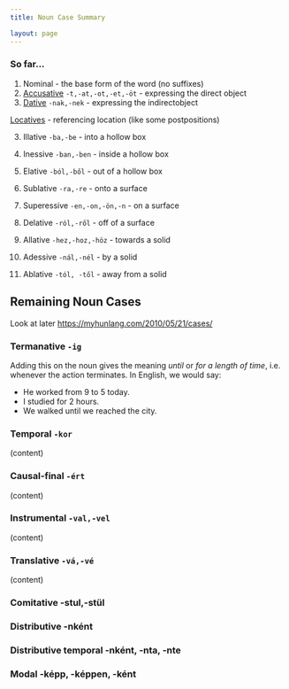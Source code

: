 ```yaml
---
title: Noun Case Summary

layout: page
---
```


### So far...

1. Nominal - the base form of the word (no suffixes)
2. [Accusative](https://magyartanulas.github.io/accusative_plurals/) `-t,-at,-ot,-et,-öt` - expressing the direct object
3. [Dative](https://magyartanulas.github.io/dative_possession/) `-nak,-nek` - expressing the indirectobject

[Locatives](https://magyartanulas.github.io/locatives/) - referencing location (like some postpositions)

  3. Illative `-ba,-be` - into a hollow box
  4. Inessive `-ban,-ben` - inside a hollow box
  5. Elative `-ból,-ből` - out of a hollow box
  
  6. Sublative `-ra,-re` - onto a surface
  7. Superessive `-en,-on,-ön,-n` - on a surface
  8. Delative `-ról,-ről` - off of a surface
  
  9. Allative `-hez,-hoz,-höz` - towards a solid
  10. Adessive `-nál,-nél` - by a solid
  11. Ablative `-tól, -től` - away from a solid

## Remaining Noun Cases

Look at later https://myhunlang.com/2010/05/21/cases/

### Termanative `-ig`

Adding this on the noun gives the meaning *until* or *for a length of time*, i.e. whenever the action terminates. In English, we would say:

* He worked from 9 to 5 today.
* I studied for 2 hours.
* We walked until we reached the city.

### Temporal `-kor`

(content)

### Causal-final `-ért`

(content)

### Instrumental `-val,-vel`

(content)

### Translative `-vá,-vé`

(content)

### Comitative -stul,-stül

### Distributive -nként

### Distributive temporal -nként, -nta, -nte

### Modal -képp, -képpen, -ként

